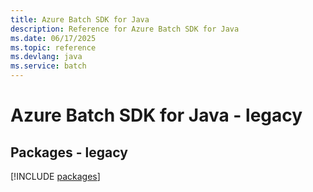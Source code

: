 ```yaml
---
title: Azure Batch SDK for Java
description: Reference for Azure Batch SDK for Java
ms.date: 06/17/2025
ms.topic: reference
ms.devlang: java
ms.service: batch
---
```

# Azure Batch SDK for Java - legacy
## Packages - legacy
[!INCLUDE [packages](batch-index.md)]